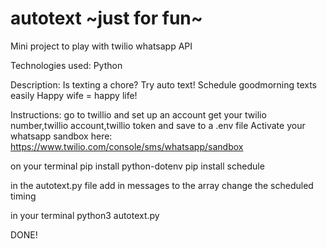 # autotext ~just for fun~
Mini project to play with twilio whatsapp API

Technologies used:
Python

Description:
Is texting a chore? Try auto text! Schedule goodmorning texts easily
Happy wife = happy life!

Instructions:
go to twillio and set up an account
get your twilio number,twillio account,twillio token and save to a .env file
Activate your whatsapp sandbox here: https://www.twilio.com/console/sms/whatsapp/sandbox

on your terminal
pip install python-dotenv
pip install schedule

in the autotext.py file
add in messages to the array
change the scheduled timing

in your terminal
python3 autotext.py

DONE!

